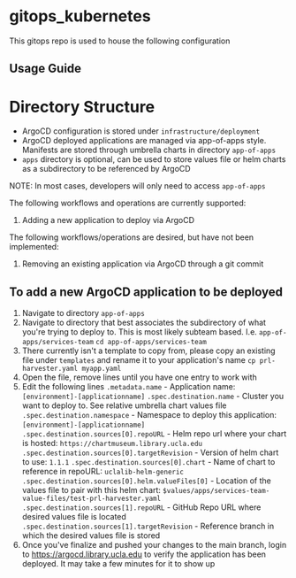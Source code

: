 # gitops_kubernetes

This gitops repo is used to house the following configuration

## Usage Guide 
Directory Structure
====================
* ArgoCD configuration is stored under `infrastructure/deployment`
* ArgoCD deployed applications are managed via app-of-apps style. Manifests are stored through umbrella charts in directory `app-of-apps`
* `apps` directory is optional, can be used to store values file or helm charts as a subdirectory to be referenced by ArgoCD

NOTE: In most cases, developers will only need to access `app-of-apps`

The following workflows and operations are currently supported:
1. Adding a new application to deploy via ArgoCD

The following workflows/operations are desired, but have not been implemented:
1. Removing an existing application via ArgoCD through a git commit


## To add a new ArgoCD application to be deployed
1. Navigate to directory `app-of-apps`
1. Navigate to directory that best associates the subdirectory of what you're trying to deploy to. This is most likely subteam based. I.e. `app-of-apps/services-team`
`cd app-of-apps/services-team`
1. There currently isn't a template to copy from, please copy an existing file under `templates` and rename it to your application's name
`cp prl-harvester.yaml myapp.yaml`
1. Open the file, remove lines until you have one entry to work with
1. Edit the following lines
`.metadata.name` - Application name:  `[environment]-[applicationname]`
`.spec.destination.name` - Cluster you want to deploy to. See relative umbrella chart values file
`.spec.destination.namespace` - Namespace to deploy this application: `[environment]-[applicationname]`
`.spec.destination.sources[0].repoURL` - Helm repo url where your chart is hosted: `https://chartmuseum.library.ucla.edu`
`.spec.destination.sources[0].targetRevision` - Version of helm chart to use: `1.1.1`
`.spec.destination.sources[0].chart` - Name of chart to reference in repoURL: `uclalib-helm-generic`
`.spec.destination.sources[0].helm.valueFiles[0]` - Location of the values file to pair with this helm chart: `$values/apps/services-team-value-files/test-prl-harvester.yaml`
`.spec.destination.sources[1].repoURL` - GitHub Repo URL where desired values file is located
`.spec.destination.sources[1].targetRevision` - Reference branch in which the desired values file is stored
1. Once you've finalize and pushed your changes to the main branch, login to https://argocd.library.ucla.edu to verify the application has been deployed. It may take a few minutes for it to show up

